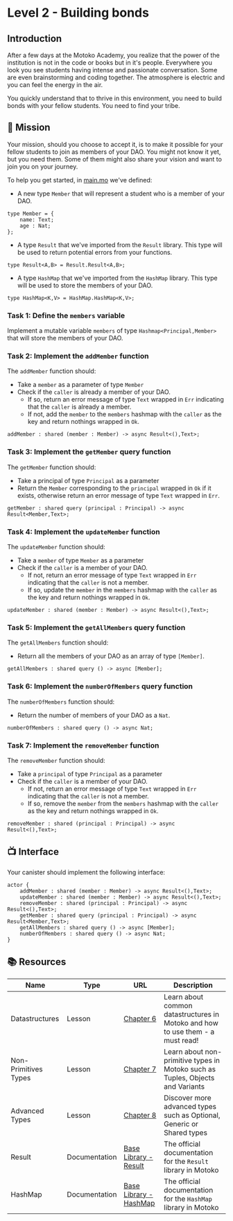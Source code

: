 # Level 2 - Building bonds
## Introduction
After a few days at the Motoko Academy, you realize that the power of the institution is not in the code or books but in it's people. Everywhere you look you see students having intense and passionate conversation. Some are even brainstorming and coding together. The atmosphere is electric and you can feel the energy in the air.

You quickly understand that to thrive in this environment, you need to build bonds with your fellow students. You need to find your tribe.

## 🎯 Mission
Your mission, should you choose to accept it, is to make it possible for your fellow students to join as members of your DAO. You might not know it yet, but you need them. Some of them might also share your vision and want to join you on your journey.

To help you get started, in [main.mo](./main.mo) we've defined:
- A new type `Member` that will represent a student who is a member of your DAO. 
```motoko
type Member = {
    name: Text;
    age : Nat;
};
```
- A type `Result` that we've imported from the `Result` library. This type will be used to return potential errors from your functions.
``` motoko
type Result<A,B> = Result.Result<A,B>;
```
- A type `HashMap` that we've imported from the `HashMap` library. This type will be used to store the members of your DAO.
```motoko
type HashMap<K,V> = HashMap.HashMap<K,V>;
```

### Task 1: Define the `members` variable
Implement a mutable variable `members` of type `Hashmap<Principal,Member>` that will store the members of your DAO.

### Task 2: Implement the `addMember` function
The `addMember` function should: 
- Take a `member` as a parameter of type `Member`
- Check if the `caller` is already a member of your DAO. 
    - If so, return an error message of type `Text` wrapped in `Err` indicating that the `caller` is already a member.
    - If not, add the `member` to the `members` hashmap with the `caller` as the key and return nothings wrapped in `Ok`.
```motoko
addMember : shared (member : Member) -> async Result<(),Text>;
```
### Task 3: Implement the `getMember` query function
The `getMember` function should:
- Take a principal of type `Principal` as a parameter
- Return the `Member` corresponding to the `principal` wrapped in `Ok` if it exists, otherwise return an error message of type `Text`  wrapped in `Err`.
```motoko 
getMember : shared query (principal : Principal) -> async Result<Member,Text>;
```
### Task 4: Implement the `updateMember` function
The `updateMember` function should:
- Take a `member` of type `Member` as a parameter
- Check if the `caller` is a member of your DAO. 
    - If not, return an error message of type `Text` wrapped in `Err` indicating that the `caller` is not a member.
    - If so, update the `member` in the `members` hashmap with the `caller` as the key and return nothings wrapped in `Ok`.
```motoko
updateMember : shared (member : Member) -> async Result<(),Text>;
```

### Task 5: Implement the `getAllMembers` query function
The `getAllMembers` function should:
- Return all the members of your DAO as an array of type `[Member]`.
```motoko
getAllMembers : shared query () -> async [Member];
```
### Task 6: Implement the `numberOfMembers` query function
The `numberOfMembers` function should:
- Return the number of members of your DAO as a `Nat`.
```motoko
numberOfMembers : shared query () -> async Nat;
```
### Task 7: Implement the `removeMember` function
The `removeMember` function should:
- Take a `principal` of type `Principal` as a parameter
- Check if the `caller` is a member of your DAO. 
    - If not, return an error message of type `Text` wrapped in `Err` indicating that the `caller` is not a member.
    - If so, remove the `member` from the `members` hashmap with the `caller` as the key and return nothings wrapped in `Ok`.
```motoko
removeMember : shared (principal : Principal) -> async Result<(),Text>;
```
## 📺 Interface
Your canister should implement the following interface:

```motoko
actor {
    addMember : shared (member : Member) -> async Result<(),Text>;
    updateMember : shared (member : Member) -> async Result<(),Text>;
    removeMember : shared (principal : Principal) -> async Result<(),Text>;
    getMember : shared query (principal : Principal) -> async Result<Member,Text>;
    getAllMembers : shared query () -> async [Member];
    numberOfMembers : shared query () -> async Nat;
}
```
## 📚 Resources
| Name | Type | URL | Description |
| ---- | ---- | --- | ----------- |
| Datastructures | Lesson | [Chapter 6](https://github.com/motoko-bootcamp/dao-adventure/blob/main/lessons/chapter-6/CHAPTER-6.MD) | Learn about common datastructures in Motoko and how to use them - a must read! |
| Non-Primitives Types  | Lesson | [Chapter 7](https://github.com/motoko-bootcamp/dao-adventure/blob/main/lessons/chapter-7/CHAPTER-7.MD) | Learn about non-primitive types in Motoko such as Tuples, Objects and Variants  | 
| Advanced Types  | Lesson | [Chapter 8](https://github.com/motoko-bootcamp/dao-adventure/blob/main/lessons/chapter-8/CHAPTER-8.MD) | Discover more advanced types such as Optional, Generic or Shared types |
| Result  | Documentation | [Base Library - Result](https://internetcomputer.org/docs/current/motoko/main/base/Result) | The official documentation for the `Result` library in Motoko |
| HashMap  | Documentation | [Base Library - HashMap](https://internetcomputer.org/docs/current/motoko/main/base/HashMap) | The official documentation for the `HashMap` library in Motoko |